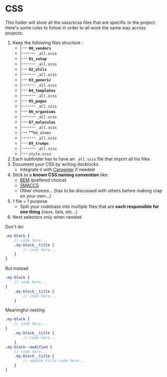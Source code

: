 # CSS

This folder will store all the sass/scss files that are specific to the project.
Here's some rules to follow in order to all work the same way across projects.

1. Keep the following files structure :
	- |--- **```00_vendors```**
	- |------- ```_all.scss```
	- |--- **```01_setup```**
	- |------- ```_all.scss```
	- |--- **```02_utils```**
	- |------- ```_all.scss```
	- |--- **```03_generic```**
	- |------- ```_all.scss```
	- |--- **```04_templates```**
	- |------- ```_all.scss```
	- |--- **```05_pages```**
	- |------- ```_all.scss```
	- |--- **```06_organisms```**
	- |------- ```_all.scss```
	- |--- **```07_molecules```**
	- |------- ```_all.scss```
	- |--- **```08_atoms```
	- |------- ```_all.scss```
	- |--- **```09_trumps```**
	- |------- ```_all.scss```
	- |--- ```style.scss```
2. Each subfolder has to have an ```_all.scss``` file that import all his files
3. Document your CSS by writing docblocks
 	- Integrate it with [Carpenter](https://github.com/coffeekraken/carpenter) if needed
4. Stick to a **known CSS naming convention** like:
	- [BEM](http://getbem.com/introduction/) (prefered choice)
	- [SMACCS](https://smacss.com/)
	- Other choices... (has to be discussed with others before making crap on your own...)
5. 1 file = 1 purpose
	- Split your codebase into multiple files that are **each responsible for one thing** (navs, lists, etc...)
6. Nest selectors only when needed

Don't do:

```scss
.my-block {
	// code here...
	.my-block__title {
		// code here...
	}
}
```

But instead

```scss
.my-block {
	// code here...
}
	.my-block__title {
		// code here...
	}
```

Meaningful nesting

```scss
.my-block {
	// code here...
}
	.my-block__title {
		// code here...
	}
.my-block--modified {
	// code here...
	.my-block__title {
		// update title code here...
	}
}
```
